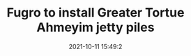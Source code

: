 ---
"title": "Fugro to install Greater Tortue Ahmeyim jetty piles"
"date": "2021-10-11 15:49:2"
"feed_name": "OFFSHOREMAG"
"feed_website": "https://www.offshore-mag.com/"
"feed_rss": "https://www.offshore-mag.com/__rss/website-scheduled-content.xml?input=%7B%22sectionAlias%22%3A%22home%22%7D"
"link": "https://www.offshore-mag.com/field-development/article/14211939/fugro-to-install-greater-tortue-ahmeyim-jetty-piles-offshore-senegal-mauritania"
"source": "None"
"file": "_posts/2021-1-1-53549a61bd3ad91627d94e384b381b13bcf90cb3.md"
"accident": "0"
"drilling": "0"
"dead": "0"
"injured": "0"
"arrested": "0"
"place": "unknown place"
"where": "unknown site"
"causes": "unknown"
"place_uri": "unknown place"
---